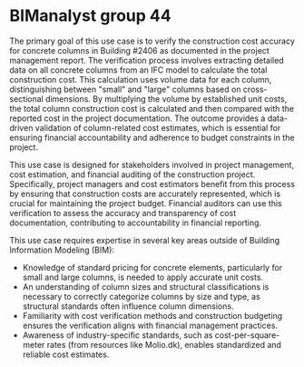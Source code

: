 # BIManalyst group 44

The primary goal of this use case is to verify the construction cost accuracy for concrete columns in Building #2406 as documented in the project management report. The verification process involves extracting detailed data on all concrete columns from an IFC model to calculate the total construction cost. This calculation uses volume data for each column, distinguishing between "small" and "large" columns based on cross-sectional dimensions. By multiplying the volume by established unit costs, the total column construction cost is calculated and then compared with the reported cost in the project documentation. The outcome provides a data-driven validation of column-related cost estimates, which is essential for ensuring financial accountability and adherence to budget constraints in the project.



This use case is designed for stakeholders involved in project management, cost estimation, and financial auditing of the construction project. Specifically, project managers and cost estimators benefit from this process by ensuring that construction costs are accurately represented, which is crucial for maintaining the project budget. Financial auditors can use this verification to assess the accuracy and transparency of cost documentation, contributing to accountability in financial reporting.



This use case requires expertise in several key areas outside of Building Information Modeling (BIM):
- Knowledge of standard pricing for concrete elements, particularly for small and large columns, is needed to apply accurate unit costs.
- An understanding of column sizes and structural classifications is necessary to correctly categorize columns by size and type, as structural standards often influence column dimensions.
- Familiarity with cost verification methods and construction budgeting ensures the verification aligns with financial management practices.
- Awareness of industry-specific standards, such as cost-per-square-meter rates (from resources like Molio.dk), enables standardized and reliable cost estimates.




